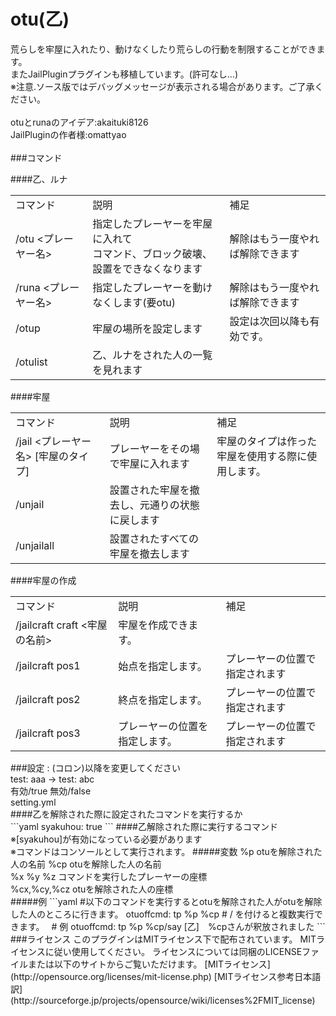 otu(乙)
===

荒らしを牢屋に入れたり、動けなくしたり荒らしの行動を制限することができます。<br/>
またJailPluginプラグインも移植しています。(許可なし...)<br/>
※注意.ソース版ではデバッグメッセージが表示される場合があります。ご了承ください。<br/>
<br/>
otuとrunaのアイデア:akaituki8126<br/>
JailPluginの作者様:omattyao<br/>
<br/>
###コマンド

####乙、ルナ
<table>
  <tr>
    <td>コマンド</td>
    <td>説明</td>
    <td>補足</td>
  </tr>
  <tr>
    <td>/otu &lt;プレーヤー名&gt;</td>
    <td>指定したプレーヤーを牢屋に入れて<br/>コマンド、ブロック破壊、設置をできなくなります</td>
    <td>解除はもう一度やれば解除できます</td>
  </tr>
  <tr>
    <td>/runa &lt;プレーヤー名&gt;</td>
    <td>指定したプレーヤーを動けなくします(要otu)</td>
    <td>解除はもう一度やれば解除できます</td>
  </tr>
 <tr>
    <td>/otup</td>
    <td>牢屋の場所を設定します</td>
    <td>設定は次回以降も有効です。</td>
  </tr>
  <tr>
    <td>/otulist</td>
    <td>乙、ルナをされた人の一覧を見れます</td>
    <td></td>
  </tr>
</table>
####牢屋
<table>
  <tr>
    <td>コマンド</td>
    <td>説明</td>
    <td>補足</td>
  </tr>
 <tr>
    <td>/jail &lt;プレーヤー名&gt; [牢屋のタイプ]</td>
    <td>プレーヤーをその場で牢屋に入れます</td>
    <td>牢屋のタイプは作った牢屋を使用する際に使用します。</td>
  </tr>
  <tr>
    <td>/unjail</td>
    <td>設置された牢屋を撤去し、元通りの状態に戻します</td>
    <td></td>
  </tr>
  <tr>
    <td>/unjailall</td>
    <td>設置されたすべての牢屋を撤去します</td>
    <td></td>
  </tr>
</table>
####牢屋の作成
<table>
  <tr>
    <td>コマンド</td>
    <td>説明</td>
    <td>補足</td>
  </tr>
  <tr>
    <td>/jailcraft craft &lt;牢屋の名前&gt;</td>
    <td>牢屋を作成できます。</td>
    <td></td>
  </tr>
   <tr>
    <td>/jailcraft pos1</td>
    <td>始点を指定します。</td>
    <td>プレーヤーの位置で指定されます</td>
  </tr>
  <tr>
    <td>/jailcraft pos2</td>
    <td>終点を指定します。</td>
    <td>プレーヤーの位置で指定されます</td>
  </tr>
   <tr>
    <td>/jailcraft pos3</td>
    <td>プレーヤーの位置を指定します。</td>
    <td>プレーヤーの位置で指定されます</td>
  </tr>
</table>
###設定
 : (コロン)以降を変更してください<br/>
test: aaa -> test: abc <br/>
有効/true 無効/false<br/>
setting.yml<br/>
####乙を解除された際に設定されたコマンドを実行するか<br/>
```yaml
syakuhou: true
```
####乙解除された際に実行するコマンド<br/>
※[syakuhou]が有効になっている必要があります<br/>
※コマンドはコンソールとして実行されます。
#####変数 
%p otuを解除された人の名前 %cp otuを解除した人の名前<br/>
%x %y %z コマンドを実行したプレーヤーの座標<br/>
%cx,%cy,%cz otuを解除された人の座標<br/>
#####例
```yaml
#以下のコマンドを実行するとotuを解除された人がotuを解除した人のところに行きます。
otuoffcmd: tp %p %cp
# / を付けると複数実行できます。　
# 例
otuoffcmd: tp %p %cp/say [乙]　%cpさんが釈放されました
```
###ライセンス
このプラグインはMITライセンス下で配布されています。
MITライセンスに従い使用してください。
ライセンスについては同梱のLICENSEファイルまたは以下のサイトからご覧いただけます。
[MITライセンス](http://opensource.org/licenses/mit-license.php)
[MITライセンス参考日本語訳](http://sourceforge.jp/projects/opensource/wiki/licenses%2FMIT_license)
